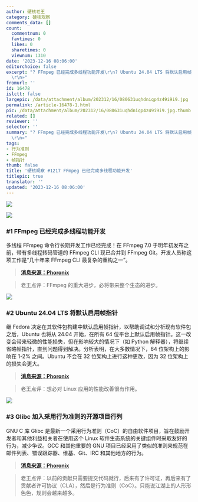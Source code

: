 ```yaml
---
author: 硬核老王
category: 硬核观察
comments_data: []
count:
  commentnum: 0
  favtimes: 0
  likes: 0
  sharetimes: 0
  viewnum: 1310
date: '2023-12-16 08:06:00'
editorchoice: false
excerpt: "? FFmpeg 已经完成多线程功能开发\r\n? Ubuntu 24.04 LTS 将默认启用帧指针\r\n? Glibc 加入采用行为准则的开源项目行列\r\n»
  \r\n»"
fromurl: ''
id: 16478
islctt: false
largepic: /data/attachment/album/202312/16/080631uqhdniqp4z49i9i9.jpg
permalink: /article-16478-1.html
pic: /data/attachment/album/202312/16/080631uqhdniqp4z49i9i9.jpg.thumb.jpg
related: []
reviewer: ''
selector: ''
summary: "? FFmpeg 已经完成多线程功能开发\r\n? Ubuntu 24.04 LTS 将默认启用帧指针\r\n? Glibc 加入采用行为准则的开源项目行列\r\n»
  \r\n»"
tags:
- 行为准则
- FFmpeg
- 帧指针
thumb: false
title: '硬核观察 #1217 FFmpeg 已经完成多线程功能开发'
titlepic: true
translator: ''
updated: '2023-12-16 08:06:00'
---
```


![](/data/attachment/album/202312/16/080631uqhdniqp4z49i9i9.jpg)


![](/data/attachment/album/202312/16/080647w8ndznbfbn1bsdlb.png)


### #1 FFmpeg 已经完成多线程功能开发


多线程 FFmpeg 命令行长期开发工作已经完成！在 FFmpeg 7.0 于明年初发布之前，带有多线程转码管道的 FFmpeg CLI 现已合并到 FFmpeg Git。开发人员称这项工作是“几十年来 FFmpeg CLI 最复杂的重构之一”。



> 
> **[消息来源：Phoronix](https://www.phoronix.com/news/FFmpeg-CLI-MT-Merged)**
> 
> 
> 



> 
> 老王点评：FFmpeg 的重大进步，必将带来整个生态的进步。
> 
> 
> 


![](/data/attachment/album/202312/16/080659kemetyck9ftj66oy.png)


### #2 Ubuntu 24.04 LTS 将默认启用帧指针


继 Fedora 决定在其软件包构建中默认启用帧指针，以帮助调试和分析现有软件包之后，Ubuntu 也将从 24.04 开始，在所有 64 位平台上默认启用帧指针。这一改变会带来轻微的性能损失，但在影响较大的情况下（如 Python 解释器），将继续省略帧指针，直到问题得到解决。分析表明，在大多数情况下，64 位架构上的影响在 1-2% 之间。Ubuntu 不会在 32 位架构上进行这种更改，因为 32 位架构上的损失会更大。



> 
> **[消息来源：Phoronix](https://www.phoronix.com/news/Ubuntu-Frame-Pointers-Default)**
> 
> 
> 



> 
> 老王点评：想必对 Linux 应用的性能改善很有作用。
> 
> 
> 


![](/data/attachment/album/202312/16/080715cakhhnnyh2hwdydh.png)


### #3 Glibc 加入采用行为准则的开源项目行列


GNU C 库 Glibc 是最新一个采用行为准则（CoC）的自由软件项目，旨在鼓励开发者和其他利益相关者在使用这个 Linux 软件生态系统的关键组件时采取友好的行为，减少争议。GCC 和其他重要的 GNU 项目已经采用了类似的准则来规范在邮件列表、错误跟踪器、维基、Git、IRC 和其他地方的行为。



> 
> **[消息来源：Phoronix](https://www.phoronix.com/news/Glibc-Code-of-Conduct)**
> 
> 
> 



> 
> 老王点评：以前的贡献只需要提交代码就行，后来有了许可证，再后来有了贡献者许可协议（CLA），然后是行为准则（CoC）。只能说江湖上的人形形色色，规则会越来越多。
> 
> 
>